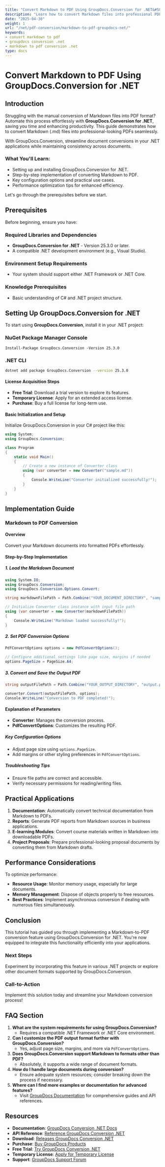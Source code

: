 ```yaml
---
title: "Convert Markdown to PDF Using GroupDocs.Conversion for .NET&#58; A Complete Guide"
description: "Learn how to convert Markdown files into professional PDFs using GroupDocs.Conversion for .NET, ensuring consistency and efficiency in your document workflows."
date: "2025-04-30"
weight: 1
url: "/net/pdf-conversion/markdown-to-pdf-groupdocs-net/"
keywords:
- convert markdown to pdf
- groupdocs conversion .net
- markdown to pdf conversion .net
type: docs
---
```

# Convert Markdown to PDF Using GroupDocs.Conversion for .NET

## Introduction
Struggling with the manual conversion of Markdown files into PDF format? Automate this process effortlessly with **GroupDocs.Conversion for .NET**, saving you time and enhancing productivity. This guide demonstrates how to convert Markdown (.md) files into professional-looking PDFs seamlessly.

With GroupDocs.Conversion, streamline document conversions in your .NET applications while maintaining consistency across documents.

### What You'll Learn:
- Setting up and installing GroupDocs.Conversion for .NET.
- Step-by-step implementation of converting Markdown to PDF.
- Key configuration options and practical use cases.
- Performance optimization tips for enhanced efficiency.

Let's go through the prerequisites before we start.

## Prerequisites
Before beginning, ensure you have:

### Required Libraries and Dependencies
- **GroupDocs.Conversion for .NET** - Version 25.3.0 or later.
- A compatible .NET development environment (e.g., Visual Studio).

### Environment Setup Requirements
- Your system should support either .NET Framework or .NET Core.

### Knowledge Prerequisites
- Basic understanding of C# and .NET project structure.

## Setting Up GroupDocs.Conversion for .NET
To start using **GroupDocs.Conversion**, install it in your .NET project:

### NuGet Package Manager Console

```plaintext
Install-Package GroupDocs.Conversion -Version 25.3.0
```

### .NET CLI

```bash
dotnet add package GroupDocs.Conversion --version 25.3.0
```

#### License Acquisition Steps
- **Free Trial**: Download a trial version to explore its features.
- **Temporary License**: Apply for an extended access license.
- **Purchase**: Buy a full license for long-term use.

#### Basic Initialization and Setup
Initialize GroupDocs.Conversion in your C# project like this:

```csharp
using System;
using GroupDocs.Conversion;

class Program
{
    static void Main()
    {
        // Create a new instance of Converter class
        using (var converter = new Converter("sample.md"))
        {
            Console.WriteLine("Converter initialized successfully!");
        }
    }
}
```

## Implementation Guide
### Markdown to PDF Conversion
#### Overview
Convert your Markdown documents into formatted PDFs effortlessly.

#### Step-by-Step Implementation
##### 1. Load the Markdown Document

```csharp
using System.IO;
using GroupDocs.Conversion;
using GroupDocs.Conversion.Options.Convert;

string markdownFilePath = Path.Combine("YOUR_DOCUMENT_DIRECTORY", "sample.md");

// Initialize Converter class instance with input file path
using (var converter = new Converter(markdownFilePath))
{
    Console.WriteLine("Markdown loaded successfully!");
}
```
##### 2. Set PDF Conversion Options

```csharp
PdfConvertOptions options = new PdfConvertOptions();

// Configure additional settings like page size, margins if needed
options.PageSize = PageSize.A4;
```
##### 3. Convert and Save the Output PDF

```csharp
string outputFilePath = Path.Combine("YOUR_OUTPUT_DIRECTORY", "output.pdf");

converter.Convert(outputFilePath, options);
Console.WriteLine("Conversion to PDF completed!");
```
#### Explanation of Parameters
- **Converter**: Manages the conversion process.
- **PdfConvertOptions**: Customizes the resulting PDF.
##### Key Configuration Options
- Adjust page size using `options.PageSize`.
- Add margins or other styling preferences in `PdfConvertOptions`.
##### Troubleshooting Tips
- Ensure file paths are correct and accessible.
- Verify necessary permissions for reading/writing files.

## Practical Applications
1. **Documentation**: Automatically convert technical documentation from Markdown to PDFs.
2. **Reports**: Generate PDF reports from Markdown sources in business applications.
3. **E-learning Modules**: Convert course materials written in Markdown into downloadable PDFs.
4. **Project Proposals**: Prepare professional-looking proposal documents by converting them from Markdown drafts.

## Performance Considerations
To optimize performance:
- **Resource Usage**: Monitor memory usage, especially for large documents.
- **Memory Management**: Dispose of objects properly to free resources.
- **Best Practices**: Implement asynchronous conversion if dealing with numerous files simultaneously.

## Conclusion
This tutorial has guided you through implementing a Markdown-to-PDF conversion feature using GroupDocs.Conversion for .NET. You're now equipped to integrate this functionality efficiently into your applications.

### Next Steps
Experiment by incorporating this feature in various .NET projects or explore other document formats supported by GroupDocs.Conversion.

### Call-to-Action
Implement this solution today and streamline your Markdown conversion process!

## FAQ Section
1. **What are the system requirements for using GroupDocs.Conversion?**
   - Requires a compatible .NET Framework or .NET Core environment.
2. **Can I customize the PDF output format further with GroupDocs.Conversion?**
   - Yes, adjust page size, margins, and more via `PdfConvertOptions`.
3. **Does GroupDocs.Conversion support Markdown to formats other than PDF?**
   - Absolutely, it supports a wide range of document formats.
4. **How do I handle large documents during conversion?**
   - Ensure adequate system resources; consider breaking down the process if necessary.
5. **Where can I find more examples or documentation for advanced features?**
   - Visit [GroupDocs Documentation](https://docs.groupdocs.com/conversion/net/) for comprehensive guides and API references.

## Resources
- **Documentation**: [GroupDocs Conversion .NET Docs](https://docs.groupdocs.com/conversion/net/)
- **API Reference**: [Reference GroupDocs Conversion .NET](https://reference.groupdocs.com/conversion/net/)
- **Download**: [Releases GroupDocs Conversion .NET](https://releases.groupdocs.com/conversion/net/)
- **Purchase**: [Buy GroupDocs Products](https://purchase.groupdocs.com/buy)
- **Free Trial**: [Try GroupDocs Conversion .NET](https://releases.groupdocs.com/conversion/net/)
- **Temporary License**: [Apply for Temporary License](https://purchase.groupdocs.com/temporary-license/)
- **Support**: [GroupDocs Support Forum](https://forum.groupdocs.com/c/conversion/10)
